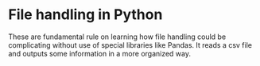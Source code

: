 # File handling in Python
These are fundamental rule on learning how file handling could be complicating without use of special libraries like Pandas. 
It reads a csv file and outputs some information in a more organized way.